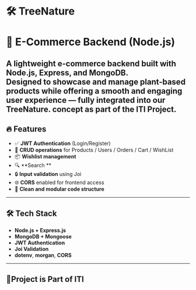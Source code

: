 # 🛠️ TreeNature

# 🛒 E-Commerce Backend (Node.js)

A lightweight e-commerce backend built with **Node.js**, **Express**, and **MongoDB**.  
Designed to showcase and manage plant-based products while offering a smooth and engaging user experience — fully integrated into our TreeNature. concept as part of the ITI Project.
---

## 🔥 Features

- ✅ **JWT Authentication** (Login/Register)
- 🧾 **CRUD operations** for Products / Users / Orders / Cart / WishList
- 📦 **Wishlist management**
- 🔍 **Search **
- 🔒 **Input validation** using Joi
- 🌐 **CORS** enabled for frontend access
- 📜 **Clean and modular code structure**
---

## 🛠️ Tech Stack

- **Node.js + Express.js**
- **MongoDB + Mongoose**
- **JWT Authentication**
- **Joi Validation**
- **dotenv**, **morgan**, **CORS**

---

## 🔗Project is Part of ITI 

